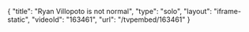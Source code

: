 {
    "title": "Ryan Villopoto is not normal",
    "type": "solo",
    "layout": "iframe-static",
    "videoId": "163461",
    "url": "\/tvpembed\/163461"
}